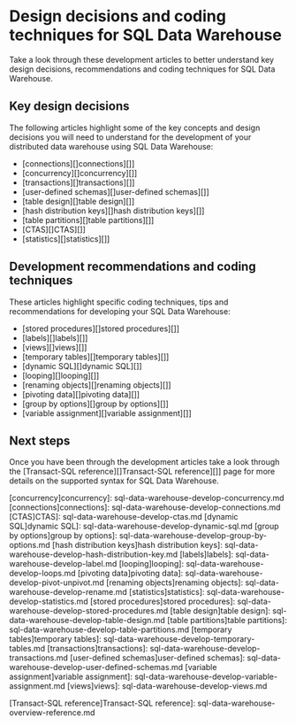<properties
   pageTitle="Design decisions and coding techniques for SQL Data Warehouse development | Microsoft Azure"
   description="Development concepts, design decisions, recommendations and coding techniques for SQL Data Warehouse."
   services="sql-data-warehouse"
   documentationCenter="NA"
   authors="jrowlandjones"
   manager="barbkess"
   editor=""/>

<tags
   ms.service="sql-data-warehouse"
   ms.devlang="NA"
   ms.topic="article"
   ms.tgt_pltfrm="NA"
   ms.workload="data-services"
   ms.date="01/07/2016"
   ms.author="jrj;barbkess;sonyama"/>

# Design decisions and coding techniques for SQL Data Warehouse
Take a look through these development articles to better understand key design decisions, recommendations and coding techniques for SQL Data Warehouse.

## Key design decisions
The following articles highlight some of the key concepts and design decisions you will need to understand for the development of your distributed data warehouse using SQL Data Warehouse:

* [connections][]connections][]]
* [concurrency][]concurrency][]]
* [transactions][]transactions][]]
* [user-defined schemas][]user-defined schemas][]]
* [table design][]table design][]]
* [hash distribution keys][]hash distribution keys][]]
* [table partitions][]table partitions][]]
* [CTAS][]CTAS][]]
* [statistics][]statistics][]]

## Development recommendations and coding techniques
These articles highlight specific coding techniques, tips and recommendations for developing your SQL Data Warehouse:

* [stored procedures][]stored procedures][]]
* [labels][]labels][]]
* [views][]views][]]
* [temporary tables][]temporary tables][]]
* [dynamic SQL][]dynamic SQL][]]
* [looping][]looping][]]
* [renaming objects][]renaming objects][]]
* [pivoting data][]pivoting data][]]
* [group by options][]group by options][]]
* [variable assignment][]variable assignment][]]

## Next steps
Once you have been through the development articles take a look through the [Transact-SQL reference][]Transact-SQL reference][]] page for more details on the supported syntax for SQL Data Warehouse.

<!--Image references-->

<!--Article references-->
[concurrency]concurrency]: sql-data-warehouse-develop-concurrency.md
[connections]connections]: sql-data-warehouse-develop-connections.md
[CTAS]CTAS]: sql-data-warehouse-develop-ctas.md
[dynamic SQL]dynamic SQL]: sql-data-warehouse-develop-dynamic-sql.md
[group by options]group by options]: sql-data-warehouse-develop-group-by-options.md
[hash distribution keys]hash distribution keys]: sql-data-warehouse-develop-hash-distribution-key.md
[labels]labels]: sql-data-warehouse-develop-label.md
[looping]looping]: sql-data-warehouse-develop-loops.md
[pivoting data]pivoting data]: sql-data-warehouse-develop-pivot-unpivot.md
[renaming objects]renaming objects]: sql-data-warehouse-develop-rename.md
[statistics]statistics]: sql-data-warehouse-develop-statistics.md
[stored procedures]stored procedures]: sql-data-warehouse-develop-stored-procedures.md
[table design]table design]: sql-data-warehouse-develop-table-design.md
[table partitions]table partitions]: sql-data-warehouse-develop-table-partitions.md
[temporary tables]temporary tables]: sql-data-warehouse-develop-temporary-tables.md
[transactions]transactions]: sql-data-warehouse-develop-transactions.md
[user-defined schemas]user-defined schemas]: sql-data-warehouse-develop-user-defined-schemas.md
[variable assignment]variable assignment]: sql-data-warehouse-develop-variable-assignment.md
[views]views]: sql-data-warehouse-develop-views.md

[Transact-SQL reference]Transact-SQL reference]: sql-data-warehouse-overview-reference.md

<!--MSDN references-->

<!--Other Web references-->
